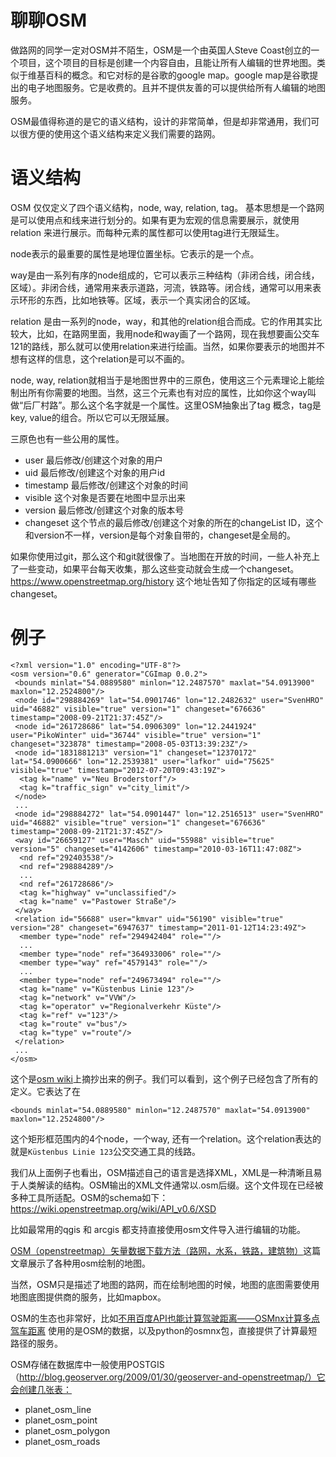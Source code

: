# 聊聊OSM

做路网的同学一定对OSM并不陌生，OSM是一个由英国人Steve Coast创立的一个项目，这个项目的目标是创建一个内容自由，且能让所有人编辑的世界地图。类似于维基百科的概念。和它对标的是谷歌的google map。google map是谷歌提出的电子地图服务。它是收费的。且并不提供友善的可以提供给所有人编辑的地图服务。

OSM最值得称道的是它的语义结构，设计的非常简单，但是却非常通用，我们可以很方便的使用这个语义结构来定义我们需要的路网。

# 语义结构

OSM 仅仅定义了四个语义结构，node, way, relation, tag。 基本思想是一个路网是可以使用点和线来进行划分的。如果有更为宏观的信息需要展示，就使用 relation 来进行展示。而每种元素的属性都可以使用tag进行无限延生。

node表示的最重要的属性是地理位置坐标。它表示的是一个点。

way是由一系列有序的node组成的，它可以表示三种结构（非闭合线，闭合线，区域）。非闭合线，通常用来表示道路，河流，铁路等。闭合线，通常可以用来表示环形的东西，比如地铁等。区域，表示一个真实闭合的区域。

relation 是由一系列的node，way，和其他的relation组合而成。它的作用其实比较大，比如，在路网里面，我用node和way画了一个路网，现在我想要画公交车121的路线，那么就可以使用relation来进行绘画。当然，如果你要表示的地图并不想有这样的信息，这个relation是可以不画的。

node, way, relation就相当于是地图世界中的三原色，使用这三个元素理论上能绘制出所有你需要的地图。当然，这三个元素也有对应的属性，比如你这个way叫做“后厂村路”。那么这个名字就是一个属性。这里OSM抽象出了tag 概念，tag是key, value的组合。所以它可以无限延展。

三原色也有一些公用的属性。

* user 最后修改/创建这个对象的用户
* uid  最后修改/创建这个对象的用户id
* timestamp 最后修改/创建这个对象的时间
* visible 这个对象是否要在地图中显示出来
* version 最后修改/创建这个对象的版本号
* changeset 这个节点的最后修改/创建这个对象的所在的changeList ID，这个和version不一样，version是每个对象自带的，changeset是全局的。

如果你使用过git，那么这个和git就很像了。当地图在开放的时间，一些人补充上了一些变动，如果平台每天收集，那么这些变动就会生成一个changeset。https://www.openstreetmap.org/history 这个地址告知了你指定的区域有哪些changeset。

# 例子

```
<?xml version="1.0" encoding="UTF-8"?>
<osm version="0.6" generator="CGImap 0.0.2">
 <bounds minlat="54.0889580" minlon="12.2487570" maxlat="54.0913900" maxlon="12.2524800"/>
 <node id="298884269" lat="54.0901746" lon="12.2482632" user="SvenHRO" uid="46882" visible="true" version="1" changeset="676636" timestamp="2008-09-21T21:37:45Z"/>
 <node id="261728686" lat="54.0906309" lon="12.2441924" user="PikoWinter" uid="36744" visible="true" version="1" changeset="323878" timestamp="2008-05-03T13:39:23Z"/>
 <node id="1831881213" version="1" changeset="12370172" lat="54.0900666" lon="12.2539381" user="lafkor" uid="75625" visible="true" timestamp="2012-07-20T09:43:19Z">
  <tag k="name" v="Neu Broderstorf"/>
  <tag k="traffic_sign" v="city_limit"/>
 </node>
 ...
 <node id="298884272" lat="54.0901447" lon="12.2516513" user="SvenHRO" uid="46882" visible="true" version="1" changeset="676636" timestamp="2008-09-21T21:37:45Z"/>
 <way id="26659127" user="Masch" uid="55988" visible="true" version="5" changeset="4142606" timestamp="2010-03-16T11:47:08Z">
  <nd ref="292403538"/>
  <nd ref="298884289"/>
  ...
  <nd ref="261728686"/>
  <tag k="highway" v="unclassified"/>
  <tag k="name" v="Pastower Straße"/>
 </way>
 <relation id="56688" user="kmvar" uid="56190" visible="true" version="28" changeset="6947637" timestamp="2011-01-12T14:23:49Z">
  <member type="node" ref="294942404" role=""/>
  ...
  <member type="node" ref="364933006" role=""/>
  <member type="way" ref="4579143" role=""/>
  ...
  <member type="node" ref="249673494" role=""/>
  <tag k="name" v="Küstenbus Linie 123"/>
  <tag k="network" v="VVW"/>
  <tag k="operator" v="Regionalverkehr Küste"/>
  <tag k="ref" v="123"/>
  <tag k="route" v="bus"/>
  <tag k="type" v="route"/>
 </relation>
 ...
</osm>
```

这个是[osm wiki](https://wiki.openstreetmap.org/wiki/OSM_XML)上摘抄出来的例子。我们可以看到，这个例子已经包含了所有的定义。它表达了在
```
<bounds minlat="54.0889580" minlon="12.2487570" maxlat="54.0913900" maxlon="12.2524800"/>
```
这个矩形框范围内的4个node，一个way, 还有一个relation。这个relation表达的就是`Küstenbus Linie 123`公交交通工具的线路。

我们从上面例子也看出，OSM描述自己的语言是选择XML，XML是一种清晰且易于人类解读的结构。OSM输出的XML文件通常以.osm后缀。这个文件现在已经被多种工具所适配。OSM的schema如下：https://wiki.openstreetmap.org/wiki/API_v0.6/XSD

比如最常用的qgis 和 arcgis 都支持直接使用osm文件导入进行编辑的功能。

[OSM（openstreetmap）矢量数据下载方法（路网，水系，铁路，建筑物）](https://blog.csdn.net/qq_912917507/article/details/81736041)这篇文章展示了各种用osm绘制的地图。

当然，OSM只是描述了地图的路网，而在绘制地图的时候，地图的底图需要使用地图底图提供商的服务，比如mapbox。

OSM的生态也非常好，比如[不用百度API也能计算驾驶距离——OSMnx计算多点驾车距离](https://zhuanlan.zhihu.com/p/37370059) 使用的是OSM的数据，以及python的osmnx包，直接提供了计算最短路径的服务。

OSM存储在数据库中一般使用POSTGIS（http://blog.geoserver.org/2009/01/30/geoserver-and-openstreetmap/）它会创建几张表：
* planet_osm_line
* planet_osm_point
* planet_osm_polygon
* planet_osm_roads
